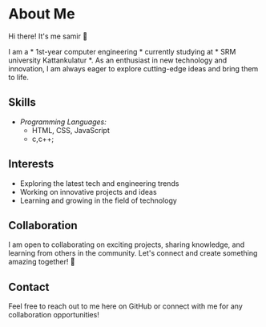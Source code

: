 # About Me

Hi there! It's me samir 👋

I am a * 1st-year computer engineering * currently studying at * SRM university Kattankulatur *. As an enthusiast in new technology and innovation, I am always eager to explore cutting-edge ideas and bring them to life.

## Skills
- *Programming Languages:*
  - HTML, CSS, JavaScript
  - c,c++;

## Interests
- Exploring the latest tech and engineering trends
- Working on innovative projects and ideas
- Learning and growing in the field of technology

## Collaboration
I am open to collaborating on exciting projects, sharing knowledge, and learning from others in the community. Let's connect and create something amazing together! 🤝

## Contact
Feel free to reach out to me here on GitHub or connect with me for any collaboration opportunities!
